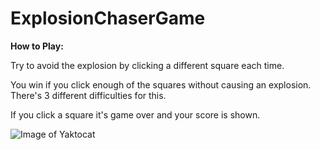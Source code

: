 # ExplosionChaserGame

**How to Play:**
 
 Try to avoid the explosion by clicking a different square each time.
 
 You win if you click enough of the squares without causing an explosion. There's 3 different difficulties for this.

If you click a square it's game over and your score is shown.
 
 
![Image of Yaktocat](https://octodex.github.com/images/yaktocat.png)
